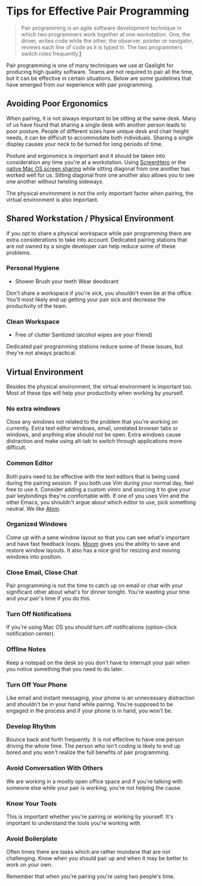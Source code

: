 # Tips for Effective Pair Programming

> Pair programming is an agile software development technique in which two
> programmers work together at one workstation. One, the driver, writes code
> while the other, the observer, pointer or navigator, reviews each line of
> code as it is typed in. The two programmers switch roles
> frequently.[1](http://en.wikipedia.org/wiki/Pair_programming)

Pair programming is one of many techniques we use at Gaslight for producing
high quality software. Teams are not required to pair all the time, but it can
be effective in certain situations. Below are some guidelines that have emerged
from our experience with pair programming.

## Avoiding Poor Ergonomics

When pairing, it is not always important to be sitting at the same desk. Many
of us have found that sharing a single desk with another person leads to poor
posture.  People of different sizes have unique desk and chair height needs, it
can be difficult to accommodate both individuals. Sharing a single display
causes your neck to be turned for long periods of time. 

Posture and ergonomics is important and it should be taken into consideration
any time you're at a workstation. Using [ScreenHero](http://screenhero.com/) or
the [native Mac OS screen sharing](http://support.apple.com/kb/PH14148) while
sitting diagonal from one another has worked well for us. Sitting diagonal from
one another also allows you to see one another without twisting sideways.

The physical environment is not the only important factor when pairing, the
virtual environment is also important.

## Shared Workstation / Physical Environment

If you opt to share a physical workspace while pair programming there are extra
considerations to take into account. Dedicated pairing stations that are not
owned by a single developer can help reduce some of these problems.

### Personal Hygiene

* Shower Brush your teeth Wear deodorant

Don't share a workspace if you're sick, you shouldn't even be at the office.
You'll most likely end up getting your pair sick and decrease the productivity
of the team.

### Clean Workspace

* Free of clutter Sanitized (alcohol wipes are your friend)

Dedicated pair programming stations reduce some of these issues, but they're
not always practical.

## Virtual Environment

Besides the physical environment, the virtual environment is important too.
Most of these tips will help your productivity when working by yourself.

### No extra windows

Close any windows not related to the problem that you're working on currently.
Extra text editor windows, email, unrelated browser tabs or windows, and
anything else should not be open. Extra windows cause distraction and make
using alt-tab to switch through applications more difficult.

### Common Editor

Both pairs need to be effective with the text editors that is being used during
the pairing session. If you both use Vim during your normal day, feel free to
use it. Consider adding a custom vimrc and sourcing it to give your pair
keybindings they're comfortable with. If one of you uses Vim and the other
Emacs, you shouldn't argue about which editor to use, pick something neutral.
We like [Atom](http://atom.io).

### Organized Windows

Come up with a sane window layout so that you can see what's important and have
fast feedback loops. [Moom](http://manytricks.com/moom/) gives you the ability
to save and restore window layouts. It also has a nice grid for resizing and
moving windows into position.

### Close Email, Close Chat

Pair programming is not the time to catch up on email or chat with your
significant other about what's for dinner tonight. You're wasting your time and
your pair's time if you do this.

### Turn Off Notifications

If you're using Mac OS you should turn off notifications (option-click
notification center).

### Offline Notes

Keep a notepad on the desk so you don't have to interrupt your pair when you
notice something that you need to do later.

### Turn Off Your Phone

Like email and instant messaging, your phone is an unnecessary distraction and
shouldn't be in your hand while pairing. You're supposed to be engaged in the
process and if your phone is in hand, you won't be.

### Develop Rhythm

Bounce back and forth frequently. It is not effective to have one person
driving the whole time. The person who isn't coding is likely to end up bored
and you won't realize the full benefits of pair programming.

### Avoid Conversation With Others

We are working in a mostly open office space and if you're talking with someone
else while your pair is working, you're not helping the cause.

### Know Your Tools

This is important whether you're pairing or working by yourself. It's important
to understand the tools you're working with.

### Avoid Boilerplate

Often times there are tasks which are rather mundane that are not challenging.
Know when you should pair up and when it may be better to work on your own.

Remember that when you're pairing you're using two people's time.

